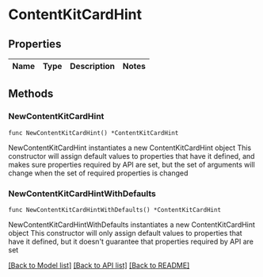 # ContentKitCardHint

## Properties

Name | Type | Description | Notes
------------ | ------------- | ------------- | -------------

## Methods

### NewContentKitCardHint

`func NewContentKitCardHint() *ContentKitCardHint`

NewContentKitCardHint instantiates a new ContentKitCardHint object
This constructor will assign default values to properties that have it defined,
and makes sure properties required by API are set, but the set of arguments
will change when the set of required properties is changed

### NewContentKitCardHintWithDefaults

`func NewContentKitCardHintWithDefaults() *ContentKitCardHint`

NewContentKitCardHintWithDefaults instantiates a new ContentKitCardHint object
This constructor will only assign default values to properties that have it defined,
but it doesn't guarantee that properties required by API are set


[[Back to Model list]](../README.md#documentation-for-models) [[Back to API list]](../README.md#documentation-for-api-endpoints) [[Back to README]](../README.md)


